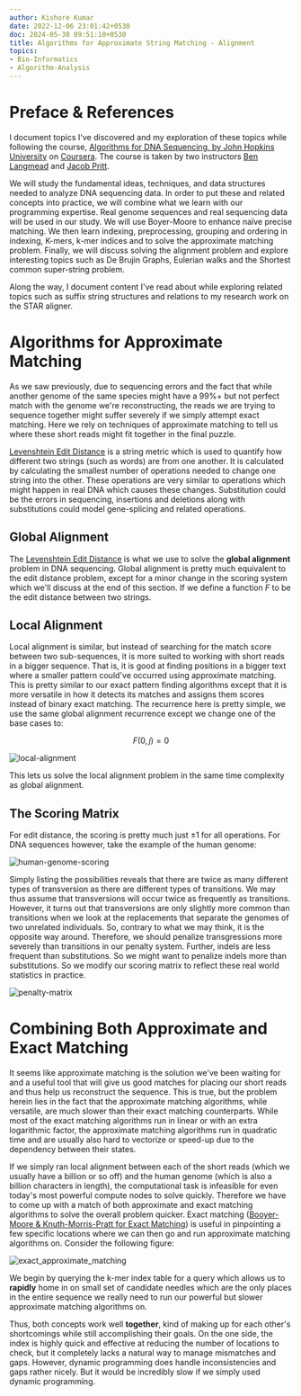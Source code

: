 ```yaml
---
author: Kishore Kumar
date: 2022-12-06 23:01:42+0530
doc: 2024-05-30 09:51:10+0530
title: Algorithms for Approximate String Matching - Alignment
topics:
- Bio-Informatics
- Algorithm-Analysis
---
```

# Preface & References
I document topics I've discovered and my exploration of these topics while following the course, [Algorithms for DNA Sequencing, by John Hopkins University](https://www.coursera.org/learn/dna-sequencing) on [Coursera](https://www.coursera.org/). The course is taken by two instructors [Ben Langmead](https://scholar.google.com/citations?user=2JMaTKsAAAAJ&hl=en) and [Jacob Pritt](https://www.coursera.org/instructor/jacobpritt).

We will study the fundamental ideas, techniques, and data structures needed to analyze DNA sequencing data. In order to put these and related concepts into practice, we will combine what we learn with our programming expertise. Real genome sequences and real sequencing data will be used in our study. We will use Boyer-Moore to enhance naïve precise matching. We then learn indexing, preprocessing, grouping and ordering in indexing, K-mers, k-mer indices and to solve the approximate matching problem. Finally, we will discuss solving the alignment problem and explore interesting topics such as De Brujin Graphs, Eulerian walks and the Shortest common super-string problem. 

Along the way, I document content I've read about while exploring related topics such as suffix string structures and relations to my research work on the STAR aligner.
# Algorithms for Approximate Matching

As we saw previously, due to sequencing errors and the fact that while another genome of the same species might have a $99\%+$ but not perfect match with the genome we're reconstructing, the reads we are trying to sequence together might suffer severely if we simply attempt exact matching. Here we rely on techniques of approximate matching to tell us where these short reads might fit together in the final puzzle. 

[Levenshtein Edit Distance](/blog/levenshtein-edit-distance) is a string metric which is used to quantify how different two strings (such as words) are from one another. It is calculated by calculating the smallest number of operations needed to change one string into the other. These operations are very similar to operations which might happen in real DNA which causes these changes. Substitution could be the errors in sequencing, insertions and deletions along with substitutions could model gene-splicing and related operations.

## Global Alignment

The [Levenshtein Edit Distance](/blog/levenshtein-edit-distance) is what we use to solve the **global alignment** problem in DNA sequencing. Global alignment is pretty much equivalent to the edit distance problem, except for a minor change in the scoring system which we'll discuss at the end of this section. If we define a function $F$ to be the edit distance between two strings.

## Local Alignment

Local alignment is similar, but instead of searching for the match score between two sub-sequences, it is more suited to working with short reads in a bigger sequence. That is, it is good at finding positions in a bigger text where a smaller pattern could've occurred using approximate matching. This is pretty similar to our exact pattern finding algorithms except that it is more versatile in how it detects its matches and assigns them scores instead of binary exact matching. The recurrence here is pretty simple, we use the same global alignment recurrence except we change one of the base cases to:

$$F(0, j) = 0$$

![local-alignment](/images/local-alignment.png)


This lets us solve the local alignment problem in the same time complexity as global alignment.

## The Scoring Matrix

For edit distance, the scoring is pretty much just $\pm1$ for all operations. For DNA sequences however, take the example of the human genome:

![human-genome-scoring](/images/human-genome-scoring.png)


Simply listing the possibilities reveals that there are twice as many different types of transversion as there are different types of transitions. We may thus assume that transversions will occur twice as frequently as transitions. However, it turns out that transversions are only slightly more common than transitions when we look at the replacements that separate the genomes of two unrelated individuals. So, contrary to what we may think, it is the opposite way around. Therefore, we should penalize transgressions more severely than transitions in our penalty system. Further, indels are less frequent than substitutions. So we might want to penalize indels more than substitutions. So we modify our scoring matrix to reflect these real world statistics in practice.

![penalty-matrix](/images/penalty-matrix.png)


# Combining Both Approximate and Exact Matching

It seems like approximate matching is the solution we've been waiting for and a useful tool that will give us good matches for placing our short reads and thus help us reconstruct the sequence. This is true, but the problem herein lies in the fact that the approximate matching algorithms, while versatile, are much slower than their exact matching counterparts. While most of the exact matching algorithms run in linear or with an extra logarithmic factor, the approximate matching algorithms run in quadratic time and are usually also hard to vectorize or speed-up due to the dependency between their states. 

If we simply ran local alignment between each of the short reads (which we usually have a billion or so off) and the human genome (which is also a billion characters in length), the computational task is infeasible for even today's most powerful compute nodes to solve quickly. Therefore we have to come up with a match of both approximate and exact matching algorithms to solve the overall problem quicker. Exact matching ([Booyer-Moore & Knuth-Morris-Pratt for Exact Matching](/blog/booyer-moore-knuth-morris-pratt-for-exact-matching)) is useful in pinpointing a few specific locations where we can then go and run approximate matching algorithms on. Consider the following figure:

![exact_approximate_matching](/images/exact_approximate_matching.png)


We begin by querying the k-mer index table for a query which allows us to **rapidly** home in on small set of candidate needles which are the only places in the entire sequence we really need to run our powerful but slower approximate matching algorithms on. 

Thus, both concepts work well **together**, kind of making up for each other's shortcomings while still accomplishing their goals. On the one side, the index is highly quick and effective at reducing the number of locations to check, but it completely lacks a natural way to manage mismatches and gaps. However, dynamic programming does handle inconsistencies and gaps rather nicely. But it would be incredibly slow if we simply used dynamic programming.

